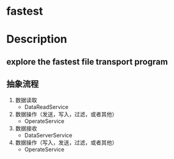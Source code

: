 # fastest
# Description    
explore the fastest file transport program
---------------------------
## 抽象流程
 1. 数据读取
    - DataReadService
 2. 数据操作（发送，写入，过滤，或者其他）
    - OperateService
 3. 数据接收
    - DataServerService
 4. 数据操作（写入，发送，过滤，或者其他） 
    - OperateService